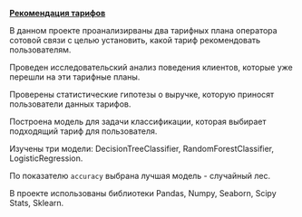 [**Рекомендация тарифов**](https://github.com/AnnaTrampa/Portfolio/blob/main/Tariffs_Recommendatios_DA_SA_ML/Tariffs_Recommendatios_DA_SA_ML.ipynb)

В данном проекте проанализирваны два тарифных плана оператора сотовой связи с целью установить, какой тариф рекомендовать пользователям.

Проведен исследовательский анализ поведения клиентов, которые уже перешли на эти тарифные планы. 

Проверены статистические гипотезы о выручке, которую приносят пользователи данных тарифов.

Построена модель для задачи классификации, которая выбирает подходящий тариф для пользователя.

Изучены три модели: DecisionTreeClassifier, RandomForestClassifier, LogisticRegression.
    
По показателю `accuracy` выбрана лучшая модель - случайный лес.

В проекте использованы библиотеки Pandas, Numpy, Seaborn, Scipy Stats, Sklearn.
